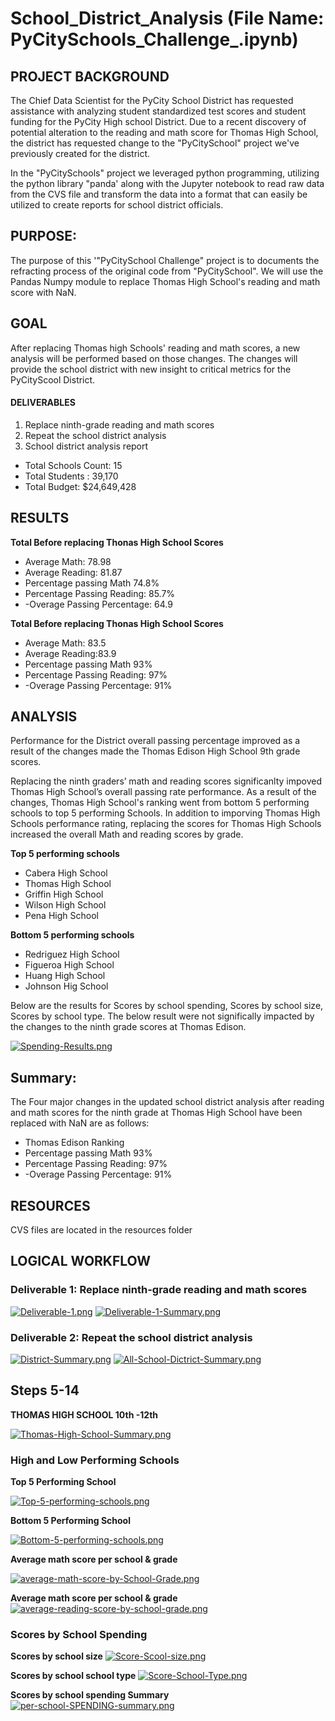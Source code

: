 # School_District_Analysis (File Name: PyCitySchools_Challenge_.ipynb)

## PROJECT BACKGROUND
The Chief Data Scientist for the PyCity School District has requested assistance with analyzing student standardized test scores and student funding for the PyCity High school District. Due to a recent discovery of potential alteration to the reading and math score for Thomas High School, the district has requested change to the "PyCitySchool" project we've previously created for the district. 

In the "PyCitySchools" project we leveraged python programming, utilizing the python library "panda' along with the Jupyter notebook to read raw data from the CVS file and transform the data into a format that can easily be utilized to create reports for school district officials. 

## PURPOSE: 
The purpose of this '"PyCitySchool Challenge" project is to documents the refracting process of the original code from "PyCitySchool". We will use the Pandas Numpy module to replace Thomas High School's reading and math score with NaN. 

## GOAL
After replacing Thomas high Schools' reading and math scores, a new analysis will be performed based on those changes. The changes will provide the school district with new insight to critical metrics for the PyCityScool District. 

#### DELIVERABLES 
1. Replace ninth-grade reading and math scores
2. Repeat the school district analysis
3. School district analysis report

- Total Schools Count: 15
- Total Students : 39,170
- Total Budget: $24,649,428 

## RESULTS 
**Total Before replacing Thonas High School Scores**

- Average Math: 78.98 
- Average Reading: 81.87
- Percentage passing Math 74.8%
- Percentage Passing Reading: 85.7%
- -Overage Passing Percentage: 64.9

**Total Before replacing Thonas High School Scores**
- Average Math: 83.5
- Average Reading:83.9
- Percentage passing Math 93%
- Percentage Passing Reading: 97%
- -Overage Passing Percentage: 91%

## ANALYSIS 
Performance for the District overall passing percentage improved as a result of the changes made the Thomas Edison High School 9th grade scores.  

Replacing the ninth graders’ math and reading scores significanlty impoved Thomas High School’s overall passing rate performance. As a result of the changes, Thomas High School's ranking went from bottom 5 performing schools to top 5 performing Schools. In addition to imporving Thomas High Schools performance rating, replacing the scores for Thomas High Schools increased the overall Math and reading scores by grade.

**Top 5 performing schools**

  - Cabera High School 
  - Thomas High School
  - Griffin High School 
  - Wilson High School 
  - Pena High School 
    
**Bottom 5 performing schools**

  - Redriguez High School 
  - Figueroa High School
  - Huang High School 
  - Johnson Hig School

 Below are the results for Scores by school spending, Scores by school size, Scores by school type. The below result were not significally impacted by the changes to the ninth grade scores at Thomas Edison. 
 
 [![Spending-Results.png](https://i.postimg.cc/jqGx1Czj/Spending-Results.png)](https://postimg.cc/0r01MkXg) 

## Summary: 
The Four major changes in the updated school district analysis after reading and math scores for the ninth grade at Thomas High School have been replaced with NaN are as follows: 
- Thomas Edison Ranking 
- Percentage passing Math 93%
- Percentage Passing Reading: 97%
- -Overage Passing Percentage: 91%

## RESOURCES
CVS files are located in the resources folder 

## LOGICAL WORKFLOW
### Deliverable 1: Replace ninth-grade reading and math scores

[![Deliverable-1.png](https://i.postimg.cc/DfrZGwfF/Deliverable-1.png)](https://postimg.cc/235rRmBX)
[![Deliverable-1-Summary.png](https://i.postimg.cc/J0sLKmyB/Deliverable-1-Summary.png)](https://postimg.cc/Pvn9rgQt)

### Deliverable 2: Repeat the school district analysis

[![District-Summary.png](https://i.postimg.cc/dQjHNgRh/District-Summary.png)](https://postimg.cc/6TTfyjmK)
[![All-School-Dictrict-Summary.png](https://i.postimg.cc/mk1YQXsy/All-School-Dictrict-Summary.png)](https://postimg.cc/D4F4hcmS)

## Steps 5-14 
**THOMAS HIGH SCHOOL 10th -12th**

[![Thomas-High-School-Summary.png](https://i.postimg.cc/fRLHQx0h/Thomas-High-School-Summary.png)](https://postimg.cc/SJBLWYrZ)

### High and Low Performing Schools 
**Top 5 Performing School**

[![Top-5-performing-schools.png](https://i.postimg.cc/gJky3pqb/Top-5-performing-schools.png)](https://postimg.cc/TyFWXZ4t)

**Bottom 5 Performing School**

[![Bottom-5-performing-schools.png](https://i.postimg.cc/pdd4Xwhy/Bottom-5-performing-schools.png)](https://postimg.cc/cvVXF5cN)

**Average math score per school & grade**  

[![average-math-score-by-School-Grade.png](https://i.postimg.cc/WzQTM2Z9/average-math-score-by-School-Grade.png)](https://postimg.cc/H84qm1B5)

**Average math score per school & grade**  
[![average-reading-score-by-school-grade.png](https://i.postimg.cc/XXS6rsMm/average-reading-score-by-school-grade.png)](https://postimg.cc/JHq2gcz5)

### Scores by School Spending

**Scores by school size** 
[![Score-Scool-size.png](https://i.postimg.cc/SRDqvWHv/Score-Scool-size.png)](https://postimg.cc/4H7rKhf6)

**Scores by school school type**
[![Score-School-Type.png](https://i.postimg.cc/rprVwRtD/Score-School-Type.png)](https://postimg.cc/94c5xMb2)

**Scores by school spending Summary** [![per-school-SPENDING-summary.png](https://i.postimg.cc/HW7xkKXS/per-school-SPENDING-summary.png)](https://postimg.cc/8sNDyZyW)
